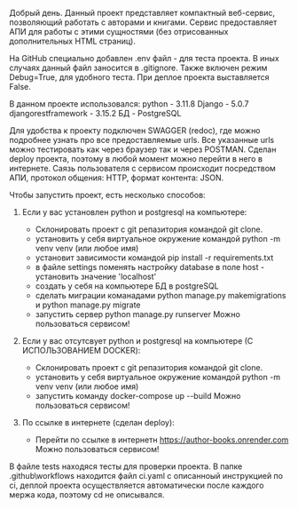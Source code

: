 Добрый день.
Данный проект представляет компактный веб-сервис, позволяющий работать с авторами и книгами. Сервис предоставляет АПИ для работы с этими сущностями (без отрисованных дополнительных HTML страниц).

На GitHub специально добавлен .env файл - для теста проекта. В иных случаях данный файл заносится в .gitignore.
Также включен режим Debug=True, для удобного теста. При деплое проекта выставляется False.

В данном проекте использовался:
  python - 3.11.8
  Django - 5.0.7
  djangorestframework - 3.15.2
  БД - PostgreSQL

Для удобства к проекту подключен SWAGGER (redoc), где можно подробнее узнать про все предоставляемые urls.
Все указанные urls можно тестировать как через браузер так и через POSTMAN.
Сделан deploy проекта, поэтому в любой момент можно перейти в него в интернете.
Саязь пользователя с сервисом происходит посредством АПИ, протокол общения: HTTP, формат контента: JSON.



Чтобы запустить проект, есть несколько способов:
  1) Если у вас установлен python и postgresql на компьютере:
        - Склонировать проект с git репазитория командой git clone.
        - установить у себя виртуальное окружение командой python -m venv venv (или любое имя)
        - установит зависимости командой pip install -r requirements.txt
        - в файле settings поменять настройку database в поле host - установить значение 'localhost'
        - создать у себя на компьютере БД в postgreSQL
        - сделать миграции команадами python manage.py makemigrations и python manage.py migrate
        - запустить сервер python manage.py runserver
        Можно пользоваться сервисом!

  2) Если у вас отсутсвует python и postgresql на компьютере (С ИСПОЛЬЗОВАНИЕМ DOCKER):
        - Склонировать проект с git репазитория командой git clone.
        - установить у себя виртуальное окружение командой python -m venv venv (или любое имя)
        - запустить команду docker-compose up --build
        Можно пользоваться сервисом!

  3) По ссылке в интернете (сделан deploy):
        - Перейти по ссылке в интернетн https://author-books.onrender.com
        Можно пользоваться сервисом!

В файле tests находяся тесты для проверки проекта.
В папке .github\workflows находится файл ci.yaml с описанноый инструкцией по ci, деплой проекта осуществляется автоматически после каждого мержа кода, поэтому cd не описывался.


